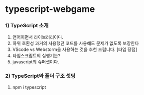 # typescript-webgame

### 1) TypeScript 소개

1. 언어이면서 라이브러리이다.
2. 하위 호환성 과거의 사용했던 코드를 사용해도 문제가 없도록 보장한다
3. VScode vs Webstorm을 사용하는 것을 추천 드립니다. [타입 장점]
4. 타입스크립트의 실행기는?
5. javascript의 슈퍼셋이다.

### 2) TypeScript와 폴더 구조 셋팅

1. npm i typescript